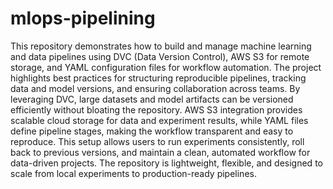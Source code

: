 # mlops-pipelining
This repository demonstrates how to build and manage machine learning and data pipelines using DVC (Data Version Control), AWS S3 for remote storage, and YAML configuration files for workflow automation. The project highlights best practices for structuring reproducible pipelines, tracking data and model versions, and ensuring collaboration across teams. By leveraging DVC, large datasets and model artifacts can be versioned efficiently without bloating the repository. AWS S3 integration provides scalable cloud storage for data and experiment results, while YAML files define pipeline stages, making the workflow transparent and easy to reproduce. This setup allows users to run experiments consistently, roll back to previous versions, and maintain a clean, automated workflow for data-driven projects. The repository is lightweight, flexible, and designed to scale from local experiments to production-ready pipelines.
